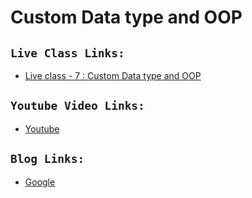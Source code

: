 # Custom Data type and OOP

## `Live Class Links:`
* [Live class - 7 : Custom Data type and OOP](https://drive.google.com/file/d/1sznTq-xhl4nT1ESSMWSTKsbMGVX4LHps/view?usp=drive_link)

## `Youtube Video Links:`
* [Youtube](www.youtube.com)

## `Blog Links:`
* [Google](www.google.com)


